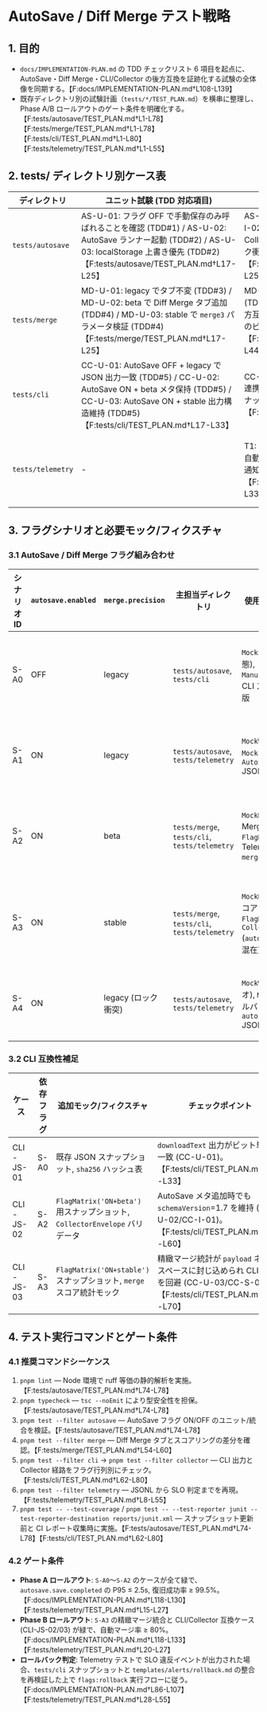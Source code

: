 # AutoSave / Diff Merge テスト戦略

## 1. 目的
- `docs/IMPLEMENTATION-PLAN.md` の TDD チェックリスト 6 項目を起点に、AutoSave・Diff Merge・CLI/Collector の後方互換を証跡化する試験の全体像を同期する。【F:docs/IMPLEMENTATION-PLAN.md†L108-L139】
- 既存ディレクトリ別の試験計画（`tests/*/TEST_PLAN.md`）を横串に整理し、Phase A/B ロールアウトのゲート条件を明確化する。【F:tests/autosave/TEST_PLAN.md†L1-L78】【F:tests/merge/TEST_PLAN.md†L1-L78】【F:tests/cli/TEST_PLAN.md†L1-L80】【F:tests/telemetry/TEST_PLAN.md†L1-L55】

## 2. tests/ ディレクトリ別ケース表
| ディレクトリ | ユニット試験 (TDD 対応項目) | 統合/スナップショット試験 | 備考 |
| --- | --- | --- | --- |
| `tests/autosave` | AS-U-01: フラグ OFF で手動保存のみ呼ばれることを確認 (TDD#1) / AS-U-02: AutoSave ランナー起動 (TDD#2) / AS-U-03: localStorage 上書き優先 (TDD#2)【F:tests/autosave/TEST_PLAN.md†L17-L25】 | AS-I-01: 復旧フロー不発 (TDD#1) / AS-I-02: Idle 2s 後の OPFS 書き込み + Collector 通知 (TDD#2) / AS-I-03: ロック衝突フォールバック (TDD#2)【F:tests/autosave/TEST_PLAN.md†L17-L25】 | OPFS 書き込み・ロックモックを `tests/fixtures/autosave` に集約し、`MockStoryboard`・`MockWebLock` を共有する。【F:tests/autosave/TEST_PLAN.md†L28-L72】 |
| `tests/merge` | MD-U-01: legacy でタブ不変 (TDD#3) / MD-U-02: beta で Diff Merge タブ追加 (TDD#4) / MD-U-03: stable で `merge3` パラメータ検証 (TDD#4)【F:tests/merge/TEST_PLAN.md†L17-L25】 | MD-I-01: 既存ショートカット維持 (TDD#3) / MD-I-02: Diff Merge タブで後方互換 (TDD#4) / MD-V-01: タブラベルのビジュアル比較【F:tests/merge/TEST_PLAN.md†L17-L44】 | `MockMergePackage` と重み付けスナップショットを `tests/fixtures/merge` に保管し、`beta`/`stable` の差分を JSON 化。【F:tests/merge/TEST_PLAN.md†L28-L52】 |
| `tests/cli` | CC-U-01: AutoSave OFF + legacy で JSON 出力一致 (TDD#5) / CC-U-02: AutoSave ON + beta メタ保持 (TDD#5) / CC-U-03: AutoSave ON + stable 出力構造維持 (TDD#5)【F:tests/cli/TEST_PLAN.md†L17-L33】 | CC-I-01: `buildPackage`→Collector ingest 連携 (TDD#5) / CC-S-01: Flag 行列別スナップショット (TDD#5)【F:tests/cli/TEST_PLAN.md†L17-L33】 | CLI 標準出力・成果物ハッシュを `__snapshots__/cli/{matrix}` へ保存し、Collector エンベロープを JSON Schema で検証。【F:tests/cli/TEST_PLAN.md†L34-L70】 |
| `tests/telemetry` | - | T1: 保存遅延 P95 / T2: 復旧成功率 / T3: 自動マージ率 / T4: ロック再試行 / T5: SLO 通知経路 (いずれも TDD#6)【F:tests/telemetry/TEST_PLAN.md†L8-L33】 | JSONL フィクスチャを `tests/fixtures/telemetry` に配置し、Analyzer/Reporter モックで SLO 判定を再現。【F:tests/telemetry/TEST_PLAN.md†L35-L55】 |

## 3. フラグシナリオと必要モック/フィクスチャ
### 3.1 AutoSave / Diff Merge フラグ組み合わせ
| シナリオ ID | `autosave.enabled` | `merge.precision` | 主担当ディレクトリ | 使用モック/フィクスチャ | 目的 |
| --- | --- | --- | --- | --- | --- |
| S-A0 | OFF | legacy | `tests/autosave`, `tests/cli` | `MockStoryboard` (初期状態), `ManualSaveShortcutMock`, CLI スナップショット既存版 | 既存保存・CLI 出力が完全一致する基準ラインの確立 (TDD#1,#3,#5)。【F:tests/autosave/TEST_PLAN.md†L17-L25】【F:tests/merge/TEST_PLAN.md†L17-L25】【F:tests/cli/TEST_PLAN.md†L17-L33】 |
| S-A1 | ON | legacy | `tests/autosave`, `tests/telemetry` | `MockWebLock` (取得成功), `MockFileLock` (未使用), `AutoSaveTelemetryEvent` JSONL | AutoSave 起動と Collector へのイベント送信経路を確認 (TDD#2,#6)。【F:tests/autosave/TEST_PLAN.md†L28-L72】【F:tests/telemetry/TEST_PLAN.md†L8-L33】 |
| S-A2 | ON | beta | `tests/merge`, `tests/cli`, `tests/telemetry` | `MockMergePackage` (Diff Merge 用差分), CLI `FlagMatrix('ON+beta')`, Telemetry `merge.diff.apply` JSONL | Diff Merge タブ導線と CLI 追加メタの互換性を検証 (TDD#4,#5,#6)。【F:tests/merge/TEST_PLAN.md†L17-L52】【F:tests/cli/TEST_PLAN.md†L17-L60】【F:tests/telemetry/TEST_PLAN.md†L8-L33】 |
| S-A3 | ON | stable | `tests/merge`, `tests/cli`, `tests/telemetry` | `MockMergePackage` (安定スコアリング), CLI `FlagMatrix('ON+stable')`, `CollectorEnvelope` (`autosave`/`merge` エントリ混在) | 精緻マージスコアと CLI/Collector スキーマの最終形を固定 (TDD#4,#5,#6)。【F:tests/merge/TEST_PLAN.md†L17-L52】【F:tests/cli/TEST_PLAN.md†L17-L70】【F:tests/telemetry/TEST_PLAN.md†L8-L33】 |
| S-A4 | ON | legacy (ロック衝突) | `tests/autosave`, `tests/telemetry` | `MockWebLock` (失敗シナリオ), `MockFileLock` (フォールバック取得), `autosave.lock.error` JSONL | Web Lock フォールバックと SLO アラート経路の耐性検証 (TDD#2,#6)。【F:tests/autosave/TEST_PLAN.md†L17-L72】【F:tests/telemetry/TEST_PLAN.md†L24-L33】 |

### 3.2 CLI 互換性補足
| ケース | 依存フラグ | 追加モック/フィクスチャ | チェックポイント |
| --- | --- | --- | --- |
| CLI-JS-01 | S-A0 | 既存 JSON スナップショット, `sha256` ハッシュ表 | `downloadText` 出力がビット単位で一致 (CC-U-01)。【F:tests/cli/TEST_PLAN.md†L17-L33】 |
| CLI-JS-02 | S-A2 | `FlagMatrix('ON+beta')` 用スナップショット, `CollectorEnvelope` バリデータ | AutoSave メタ追加時でも `schemaVersion`=1.7 を維持 (CC-U-02/CC-I-01)。【F:tests/cli/TEST_PLAN.md†L17-L60】 |
| CLI-JS-03 | S-A3 | `FlagMatrix('ON+stable')` スナップショット, `merge` スコア統計モック | 精緻マージ統計が `payload` ネームスペースに封じ込められ CLI 破壊を回避 (CC-U-03/CC-S-01)。【F:tests/cli/TEST_PLAN.md†L17-L70】 |

## 4. テスト実行コマンドとゲート条件
### 4.1 推奨コマンドシーケンス
1. `pnpm lint` — Node 環境で ruff 等価の静的解析を実施。【F:tests/autosave/TEST_PLAN.md†L74-L78】
2. `pnpm typecheck` — `tsc --noEmit` により型安全性を担保。【F:tests/autosave/TEST_PLAN.md†L74-L78】
3. `pnpm test --filter autosave` — AutoSave フラグ ON/OFF のユニット/統合を検証。【F:tests/autosave/TEST_PLAN.md†L74-L78】
4. `pnpm test --filter merge` — Diff Merge タブとスコアリングの差分を確認。【F:tests/merge/TEST_PLAN.md†L54-L60】
5. `pnpm test --filter cli` → `pnpm test --filter collector` — CLI 出力と Collector 経路をフラグ行列別にチェック。【F:tests/cli/TEST_PLAN.md†L62-L80】
6. `pnpm test --filter telemetry` — JSONL から SLO 判定までを再現。【F:tests/telemetry/TEST_PLAN.md†L8-L55】
7. `pnpm test -- --test-coverage` / `pnpm test -- --test-reporter junit --test-reporter-destination reports/junit.xml` — スナップショット更新前と CI レポート収集時に実施。【F:tests/autosave/TEST_PLAN.md†L74-L78】【F:tests/cli/TEST_PLAN.md†L62-L80】

### 4.2 ゲート条件
- **Phase A ロールアウト**: `S-A0`〜`S-A2` のケースが全て緑で、`autosave.save.completed` の P95 ≤ 2.5s, 復旧成功率 ≥ 99.5%。【F:docs/IMPLEMENTATION-PLAN.md†L118-L130】【F:tests/telemetry/TEST_PLAN.md†L15-L27】
- **Phase B ロールアウト**: `S-A3` の精緻マージ統合と CLI/Collector 互換ケース (CLI-JS-02/03) が緑で、自動マージ率 ≥ 80%。【F:docs/IMPLEMENTATION-PLAN.md†L118-L133】【F:tests/telemetry/TEST_PLAN.md†L20-L27】
- **ロールバック判定**: Telemetry テストで SLO 違反イベントが出力された場合、`tests/cli` スナップショットと `templates/alerts/rollback.md` の整合を再検証した上で `flags:rollback` 実行フローに従う。【F:docs/IMPLEMENTATION-PLAN.md†L86-L107】【F:tests/telemetry/TEST_PLAN.md†L28-L55】

